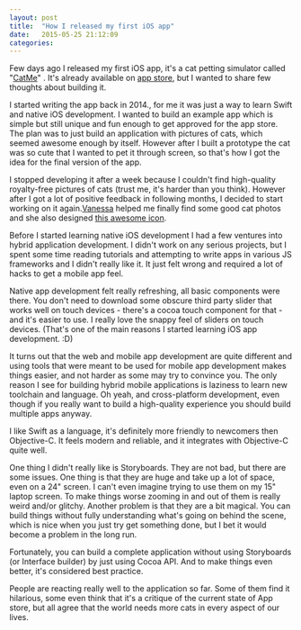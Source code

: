 ```yaml
---
layout: post
title:  "How I released my first iOS app"
date:   2015-05-25 21:12:09
categories:
---
```


Few days ago I released my first iOS app, it's a cat petting simulator called "[CatMe](https://youtu.be/aa52iHSSqNk)"
. It's already available on [app store](https://itunes.apple.com/us/app/id994659934), but 
I wanted to share few thoughts about building it.

I started writing the app back in 2014., for me it was just a way to learn Swift
and native iOS development. I wanted to build an example app which is simple but still
unique and fun enough to get approved for the app store. The plan was to just
build an application with pictures of cats, which seemed awesome enough by itself.
However after I built a prototype the cat was so cute that I wanted to pet it through
screen, so that's how I got the idea for the final version of the app.

I stopped developing it after a week because I couldn't find high-quality royalty-free
pictures of cats (trust me, it's harder than you think). However after I got a lot of positive
feedback in following months, I decided to start working on it again.[Vanessa](https://www.behance.net/vanessazoyd) helped me finally find some good cat photos
and she also designed [this awesome icon](https://www.behance.net/gallery/26008671/CatMe-App-Icon).

Before I started learning native iOS development I had a few ventures into hybrid
application development. I didn't work on any serious projects, but I spent some
time reading tutorials and attempting to write apps in various JS frameworks and I
didn't really like it. It just felt wrong and required a lot of hacks to get a mobile
app feel.

Native app development felt really refreshing, all basic components were there.
You don't need to download some obscure third party slider that works well on touch
devices - there's a cocoa touch component for that - and it's easier to use. I really
love the snappy feel of sliders on touch devices. (That's one of the main reasons
I started learning iOS app development. :D)

It turns out that the web and mobile app development are quite different and using 
tools that were meant to be used for mobile app development makes things easier, and not
harder as some may try to convince you. The only reason I see for building hybrid mobile applications is laziness to learn new toolchain and language. Oh yeah, and cross-platform
development, even though if you really want to build a high-quality experience you should
build multiple apps anyway.

I like Swift as a language, it's definitely more friendly to newcomers then
Objective-C. It feels modern and reliable, and it integrates with Objective-C quite
well.

One thing I didn't really like is Storyboards. They are not bad, but there are some
issues. One thing is that they are huge and take up a lot of space, even on a 24" screen.
I can't even imagine trying to use them on my 15" laptop screen. To make things worse
zooming in and out of them is really weird and/or glitchy. Another problem is that
they are a bit magical. You can build things without fully understanding what's going
on behind the scene, which is nice when you just try get something done, but I bet
it would become a problem in the long run.

Fortunately, you can build a complete application without using Storyboards (or Interface builder) by just using Cocoa API. And to make things even better, it's considered
best practice.

People are reacting really well to the application so far. Some of them find it
hilarious, some even think that it's a critique of the current state of App store,
but all agree that the world needs more cats in every aspect of our lives.
